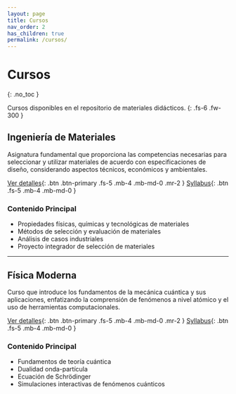 ```yaml
---
layout: page
title: Cursos
nav_order: 2
has_children: true
permalink: /cursos/
---
```


# Cursos
{: .no_toc }

Cursos disponibles en el repositorio de materiales didácticos.
{: .fs-6 .fw-300 }

## Ingeniería de Materiales

Asignatura fundamental que proporciona las competencias necesarias para seleccionar y utilizar materiales de acuerdo con especificaciones de diseño, considerando aspectos técnicos, económicos y ambientales.

[Ver detalles](/cursos/ingenieria-materiales){: .btn .btn-primary .fs-5 .mb-4 .mb-md-0 .mr-2 }
[Syllabus](/IngenieriaMateriales/syllabus){: .btn .fs-5 .mb-4 .mb-md-0 }

### Contenido Principal

- Propiedades físicas, químicas y tecnológicas de materiales
- Métodos de selección y evaluación de materiales
- Análisis de casos industriales
- Proyecto integrador de selección de materiales

---

## Física Moderna

Curso que introduce los fundamentos de la mecánica cuántica y sus aplicaciones, enfatizando la comprensión de fenómenos a nivel atómico y el uso de herramientas computacionales.

[Ver detalles](/cursos/fisica-moderna){: .btn .btn-primary .fs-5 .mb-4 .mb-md-0 .mr-2 }
[Syllabus](/FisicaModerna/syllabus){: .btn .fs-5 .mb-4 .mb-md-0 }

### Contenido Principal

- Fundamentos de teoría cuántica
- Dualidad onda-partícula
- Ecuación de Schrödinger
- Simulaciones interactivas de fenómenos cuánticos